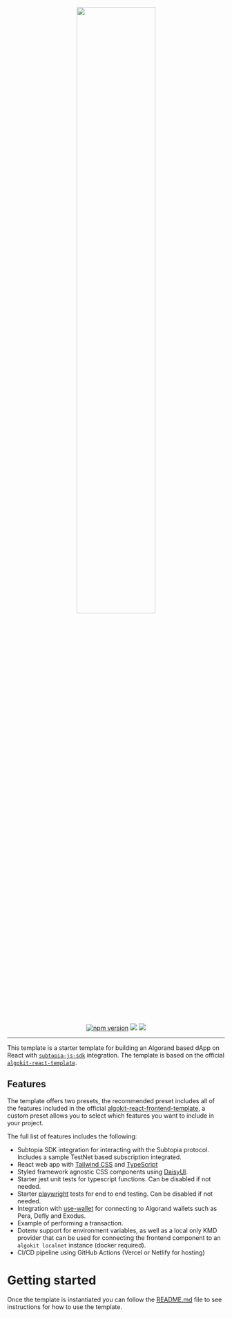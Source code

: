 <div align="center">
<a href="https://github.com/subtopia-algo/algokit-subtopia-template"><img src="https://bafybeidbdaq576qdekealqyfpgqzfdxobc5zifrko3b4afib3ezr3g3gyy.ipfs.nftstorage.link/" width=60%></a>
</div>

<p align="center">
    <a href="https://www.npmjs.com/package/subtopia-js-sdk"><img src="https://badge.fury.io/js/subtopia-js-sdk.svg" alt="npm version"></a>
    <a href="https://subtopia.io"><img src="https://img.shields.io/badge/platform-link-cyan.svg" /></a>
    <a href="https://github.com/algorandfoundation/algokit-cli"><img src="https://img.shields.io/badge/Powered by-AlgoKit-black.svg" /></a>
</p>

<!-- <br />
<pre>npm i <a href="https://www.npmjs.com/package/react-use">react-use</a></pre>
<br /> -->

---

This template is a starter template for building an Algorand based dApp on React with [`subtopia-js-sdk`](https://github.com/subtopia-algo/subtopia-js) integration. The template is based on the official [`algokit-react-template`](https://github.com/algorandfoundation/algokit-react-frontend-template).

## Features

The template offers two presets, the recommended preset includes all of the features included in the official [algokit-react-frontend-template](https://github.com/algorandfoundation/algokit-react-frontend-template), a custom preset allows you to select which features you want to include in your project.

The full list of features includes the following:

- Subtopia SDK integration for interacting with the Subtopia protocol. Includes a sample TestNet based subscription integrated.
- React web app with [Tailwind CSS](https://tailwindcss.com/) and [TypeScript](https://www.typescriptlang.org/)
- Styled framework agnostic CSS components using [DaisyUI](https://daisyui.com/).
- Starter jest unit tests for typescript functions. Can be disabled if not needed.
- Starter [playwright](https://playwright.dev/) tests for end to end testing. Can be disabled if not needed.
- Integration with [use-wallet](https://github.com/txnlab/use-wallet) for connecting to Algorand wallets such as Pera, Defly and Exodus.
- Example of performing a transaction.
- Dotenv support for environment variables, as well as a local only KMD provider that can be used for connecting the frontend component to an `algokit localnet` instance (docker required).
- CI/CD pipeline using GitHub Actions (Vercel or Netlify for hosting)

# Getting started

Once the template is instantiated you can follow the [README.md](template_content/README.md.jinja) file to see instructions for how to use the template.
